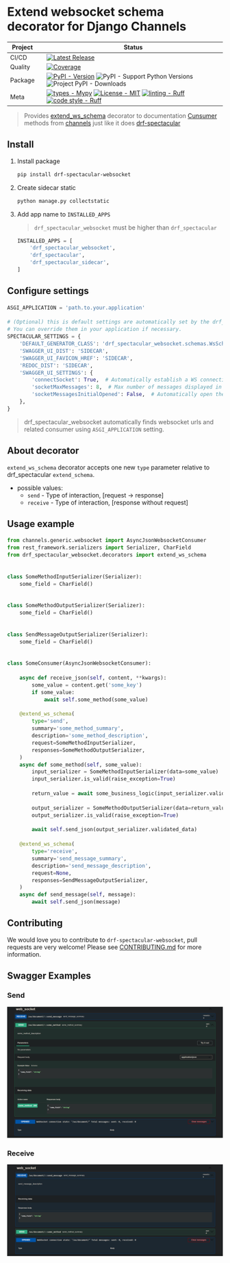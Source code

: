 # Extend websocket schema decorator for Django Channels

<div align="center">

| Project   |     | Status                                                                                                                                                                                                                                                                                                                                                                                                                                                                                                                                                                                                                                                                                                                                                                                                                                                                                                                                                                                                                                                                                                                                                                                                                                                                        |
|-----------|:----|-------------------------------------------------------------------------------------------------------------------------------------------------------------------------------------------------------------------------------------------------------------------------------------------------------------------------------------------------------------------------------------------------------------------------------------------------------------------------------------------------------------------------------------------------------------------------------------------------------------------------------------------------------------------------------------------------------------------------------------------------------------------------------------------------------------------------------------------------------------------------------------------------------------------------------------------------------------------------------------------------------------------------------------------------------------------------------------------------------------------------------------------------------------------------------------------------------------------------------------------------------------------------------|
| CI/CD     |     | [![Latest Release](https://github.com/Friskes/drf-spectacular-websocket/actions/workflows/publish-to-pypi.yml/badge.svg)](https://github.com/Friskes/drf-spectacular-websocket/actions/workflows/publish-to-pypi.yml)                                                                                                                                                                                                                                                                                                                                                                                                                                                                                                                                                                                                                                                                                                                                             |
| Quality   |     | [![Coverage](https://codecov.io/github/Friskes/drf-spectacular-websocket/graph/badge.svg?token=vKez4Pycrc)](https://codecov.io/github/Friskes/drf-spectacular-websocket)                                                                                                                                                                                                                                                                                                                               |
| Package   |     | [![PyPI - Version](https://img.shields.io/pypi/v/drf-spectacular-websocket?labelColor=202235&color=edb641&logo=python&logoColor=edb641)](https://badge.fury.io/py/drf-spectacular-websocket) ![PyPI - Support Python Versions](https://img.shields.io/pypi/pyversions/drf-spectacular-websocket?labelColor=202235&color=edb641&logo=python&logoColor=edb641) ![Project PyPI - Downloads](https://img.shields.io/pypi/dm/drf-spectacular-websocket?logo=python&label=downloads&labelColor=202235&color=edb641&logoColor=edb641)                                                                                                                                                                                                                                                                                                                                                                                                                                                                                                                                                                                                                                                                                                                                                                                                                                                  |
| Meta      |     | [![types - Mypy](https://img.shields.io/badge/types-Mypy-202235.svg?logo=python&labelColor=202235&color=edb641&logoColor=edb641)](https://github.com/python/mypy) [![License - MIT](https://img.shields.io/badge/license-MIT-202235.svg?logo=python&labelColor=202235&color=edb641&logoColor=edb641)](https://spdx.org/licenses/) [![linting - Ruff](https://img.shields.io/endpoint?url=https://raw.githubusercontent.com/charliermarsh/ruff/main/assets/badge/v2.json&labelColor=202235)](https://github.com/astral-sh/ruff) [![code style - Ruff](https://img.shields.io/endpoint?url=https://raw.githubusercontent.com/astral-sh/ruff/main/assets/badge/format.json&labelColor=202235)](https://github.com/psf/black) |

</div>

> Provides [extend_ws_schema](#About-decorator) decorator to documentation [Cunsumer](https://channels.readthedocs.io/en/latest/topics/consumers.html) methods from [channels](https://github.com/django/channels) just like it does [drf-spectacular](https://github.com/tfranzel/drf-spectacular)


## Install
1. Install package
    ```bash
    pip install drf-spectacular-websocket
    ```

2. Create sidecar static
    ```bash
    python manage.py collectstatic
    ```

3. Add app name to `INSTALLED_APPS`
    > `drf_spectacular_websocket` must be higher than `drf_spectacular`
    ```python
    INSTALLED_APPS = [
        'drf_spectacular_websocket',
        'drf_spectacular',
        'drf_spectacular_sidecar',
    ]
    ```


## Configure settings
```python
ASGI_APPLICATION = 'path.to.your.application'

# (Optional) this is default settings are automatically set by the drf_spectacular_websocket.
# You can override them in your application if necessary.
SPECTACULAR_SETTINGS = {
    'DEFAULT_GENERATOR_CLASS': 'drf_spectacular_websocket.schemas.WsSchemaGenerator',
    'SWAGGER_UI_DIST': 'SIDECAR',
    'SWAGGER_UI_FAVICON_HREF': 'SIDECAR',
    'REDOC_DIST': 'SIDECAR',
    'SWAGGER_UI_SETTINGS': {
        'connectSocket': True,  # Automatically establish a WS connection when opening swagger
        'socketMaxMessages': 8,  # Max number of messages displayed in the log window in swagger
        'socketMessagesInitialOpened': False,  # Automatically open the log window when opening swagger
    },
}
```

> drf_spectacular_websocket automatically finds websocket urls and related consumer using `ASGI_APPLICATION` setting.

## About decorator
`extend_ws_schema` decorator accepts one new `type` parameter relative to drf_spectacular `extend_schema`.
- possible values:
    - `send` - Type of interaction, [request -> response]
    - `receive` - Type of interaction, [response without request]

## Usage example

```python
from channels.generic.websocket import AsyncJsonWebsocketConsumer
from rest_framework.serializers import Serializer, CharField
from drf_spectacular_websocket.decorators import extend_ws_schema


class SomeMethodInputSerializer(Serializer):
    some_field = CharField()


class SomeMethodOutputSerializer(Serializer):
    some_field = CharField()


class SendMessageOutputSerializer(Serializer):
    some_field = CharField()


class SomeConsumer(AsyncJsonWebsocketConsumer):

    async def receive_json(self, content, **kwargs):
        some_value = content.get('some_key')
        if some_value:
            await self.some_method(some_value)

    @extend_ws_schema(
        type='send',
        summary='some_method_summary',
        description='some_method_description',
        request=SomeMethodInputSerializer,
        responses=SomeMethodOutputSerializer,
    )
    async def some_method(self, some_value):
        input_serializer = SomeMethodInputSerializer(data=some_value)
        input_serializer.is_valid(raise_exception=True)

        return_value = await some_business_logic(input_serializer.validated_data)

        output_serializer = SomeMethodOutputSerializer(data=return_value)
        output_serializer.is_valid(raise_exception=True)

        await self.send_json(output_serializer.validated_data)

    @extend_ws_schema(
        type='receive',
        summary='send_message_summary',
        description='send_message_description',
        request=None,
        responses=SendMessageOutputSerializer,
    )
    async def send_message(self, message):
        await self.send_json(message)
```

## Contributing
We would love you to contribute to `drf-spectacular-websocket`, pull requests are very welcome! Please see [CONTRIBUTING.md](https://github.com/Friskes/drf-spectacular-websocket/blob/main/CONTRIBUTING.md) for more information.

## Swagger Examples

### Send
![](https://raw.githubusercontent.com/Friskes/drf-spectacular-websocket/main/images/example_send.png)

### Receive
![](https://raw.githubusercontent.com/Friskes/drf-spectacular-websocket/main/images/example_receive.png)
